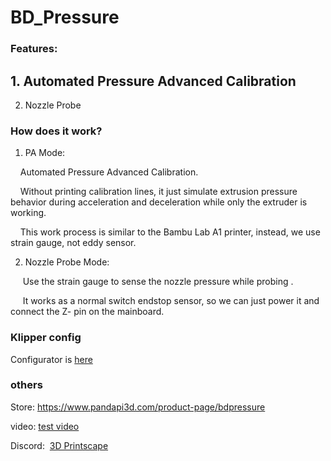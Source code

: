 # BD_Pressure

### Features:

## 1. Automated Pressure Advanced Calibration

2. Nozzle Probe


### How does it work?

1. PA Mode:

    Automated Pressure Advanced Calibration.

    Without printing calibration lines, it just simulate extrusion pressure behavior during acceleration and deceleration while only the extruder is working.

    This work process is similar to the Bambu Lab A1 printer, instead, we use  strain gauge, not eddy sensor.

2. Nozzle Probe Mode: 

     Use the strain gauge to sense the nozzle pressure while probing .

     It works as a normal switch endstop sensor, so we can just power it and connect the Z- pin on the mainboard. 


### Klipper config
Configurator is [here](https://github.com/markniu/bd_pressure/tree/main/klipper)


### others
Store: https://www.pandapi3d.com/product-page/bdpressure

video: [test video](https://youtu.be/zLuWcR-ahno)

Discord:  [3D Printscape](https://discord.com/channels/804253067784355863/1403863863367176312)
